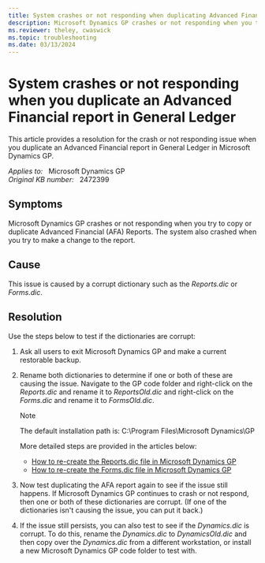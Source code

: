 ```yaml
---
title: System crashes or not responding when duplicating Advanced Financial report
description: Microsoft Dynamics GP crashes or not responding when you try to copy or duplicate Advanced Financial (AFA) Reports.
ms.reviewer: theley, cwaswick
ms.topic: troubleshooting
ms.date: 03/13/2024
---
```

# System crashes or not responding when you duplicate an Advanced Financial report in General Ledger

This article provides a resolution for the crash or not responding issue when you duplicate an Advanced Financial report in General Ledger in Microsoft Dynamics GP.

_Applies to:_ &nbsp; Microsoft Dynamics GP  
_Original KB number:_ &nbsp; 2472399

## Symptoms

Microsoft Dynamics GP crashes or not responding when you try to copy or duplicate Advanced Financial (AFA) Reports. The system also crashed when you try to make a change to the report.

## Cause

This issue is caused by a corrupt dictionary such as the *Reports.dic* or *Forms.dic*.

## Resolution

Use the steps below to test if the dictionaries are corrupt:

1. Ask all users to exit Microsoft Dynamics GP and make a current restorable backup.
2. Rename both dictionaries to determine if one or both of these are causing the issue. Navigate to the GP code folder and right-click on the *Reports.dic* and rename it to *ReportsOld.dic* and right-click on the *Forms.dic* and rename it to *FormsOld.dic*.

    > [!NOTE]
    > The default installation path is: C:\Program Files\Microsoft Dynamics\GP

    More detailed steps are provided in the articles below:

    - [How to re-create the Reports.dic file in Microsoft Dynamics GP](https://support.microsoft.com/topic/how-to-re-create-the-reports-dic-file-in-microsoft-dynamics-gp-8a85339e-92ed-03ed-5ca8-f538a5c502a7)
    - [How to re-create the Forms.dic file in Microsoft Dynamics GP](https://support.microsoft.com/topic/how-to-re-create-the-forms-dic-file-in-microsoft-dynamics-gp-4cbd73e5-20c9-0baf-af55-3ea467eb1d0c)

3. Now test duplicating the AFA report again to see if the issue still happens. If Microsoft Dynamics GP continues to crash or not respond, then one or both of these dictionaries are corrupt. (If one of the dictionaries isn't causing the issue, you can put it back.)

4. If the issue still persists, you can also test to see if the *Dynamics.dic* is corrupt. To do this, rename the *Dynamics.dic* to *DynamicsOld.dic* and then copy over the *Dynamics.dic* from a different workstation, or install a new Microsoft Dynamics GP code folder to test with.
